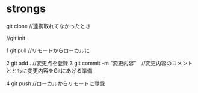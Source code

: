 # strongs

git clone //連携取れてなかったとき

//git init
 
 1 git pull //リモートからローカルに
 
 2 git add . //変更点を登録
 3 git commit -m "変更内容"　//変更内容のコメントとともに変更内容をGitにあげる準備
 
 4 git push //ローカルからリモートに登録
